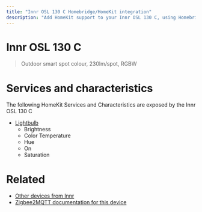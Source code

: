```yaml
---
title: "Innr OSL 130 C Homebridge/HomeKit integration"
description: "Add HomeKit support to your Innr OSL 130 C, using Homebridge, Zigbee2MQTT and homebridge-z2m."
---
```

<!---
This file has been GENERATED using src/docgen/docgen.ts
DO NOT EDIT THIS FILE MANUALLY!
-->
# Innr OSL 130 C
> Outdoor smart spot colour, 230lm/spot, RGBW


# Services and characteristics
The following HomeKit Services and Characteristics are exposed by
the Innr OSL 130 C

* [Lightbulb](../../light.md)
  * Brightness
  * Color Temperature
  * Hue
  * On
  * Saturation


# Related
* [Other devices from Innr](../index.md#innr)
* [Zigbee2MQTT documentation for this device](https://www.zigbee2mqtt.io/devices/OSL_130_C.html)